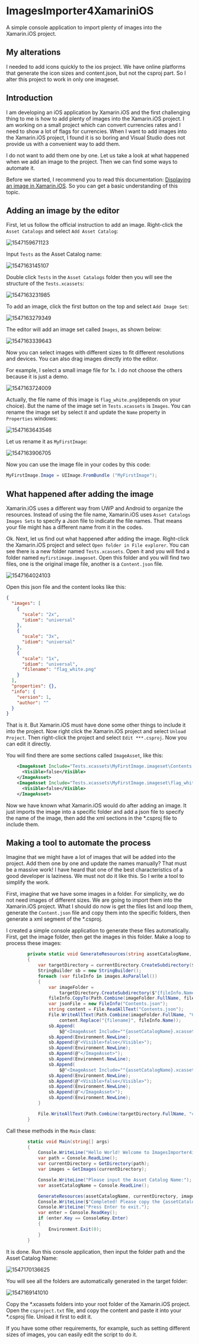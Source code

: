 # ImagesImporter4XamariniOS
A simple console application to import plenty of images into the Xamarin.iOS project.

## My alterations

I needed to add icons quickly to the ios project. We have online platforms that generate the icon sizes and content.json, but not the csproj part. So I alter this project to work in only one imageset.


## Introduction

I am developing an iOS application by Xamarin.iOS and the first challenging thing to me is how to add plenty of images into the Xamarin.iOS project. I am working on a small project which can convert currencies rates and I need to show a lot of flags for currencies. When I want to add images into the Xamarin.iOS project, I found it is so boring and Visual Studio does not provide us with a convenient way to add them.

I do not want to add them one by one. Let us take a look at what happened when we add an image to the project. Then we can find some ways to automate it.

Before we started, I recommend you to read this documentation: [Displaying an image in Xamarin.iOS](https://docs.microsoft.com/en-us/xamarin/ios/app-fundamentals/images-icons/displaying-an-image?tabs=windows). So you can get a basic understanding of this topic.

## Adding an image by the editor

First, let us follow the official instruction to add an image. Right-click the `Asset Catalogs` and select `Add Asset Catalog`:

![1547159671123](assets/1547159671123.png)

Input `Tests` as the Asset Catalog name:

![1547163145107](assets/1547163145107.png)

Double click `Tests` in the `Asset Catalogs` folder then you will see the structure of the `Tests.xcassets`:

![1547163231985](assets/1547163231985.png)

To add an image, click the first button on the top and select `Add Image Set`:

![1547163279349](assets/1547163279349.png)

The editor will add an image set called `Images`, as shown below:

![1547163339643](assets/1547163339643.png)

Now you can select images with different sizes to fit different resolutions and devices. You can also drag images directly into the editor.

For example, I select a small image file for 1x. I do not choose the others because it is just a demo.

![1547163724009](assets/1547163724009.png)

Actually, the file name of this image is `flag_white.png`(depends on your choice). But the name of the image set in `Tests.xcassets` is `Images`. You can rename the image set by select it and update the `Name` property in `Properties` windows:

![1547163643546](assets/1547163643546.png)

Let us rename it as `MyFirstImage`:

![1547163906705](assets/1547163906705.png)

Now you can use the image file in your codes by this code:

```c#
MyFirstImage.Image = UIImage.FromBundle ("MyFirstImage");
```

## What happened after adding the image

Xamarin.iOS uses a different way from UWP and Android to organize the resources. Instead of using the file name, Xamarin.iOS uses `Asset Catalogs Images Sets` to specify a Json file to indicate the file names. That means your file might has a different name from it in the codes.

Ok. Next, let us find out what happened after adding the image. Right-click the Xamarin.iOS project and select `Open folder in File explorer`. You can see there is a new folder named `Tests.xcassets`. Open it and you will find a folder named `myfirstimage.imageset`. Open this folder and you will find two files, one is the original image file, another is a `Content.json` file.

![1547164024103](assets/1547164024103.png)

Open this json file and the content looks like this:

```json
{
  "images": [
    {
      "scale": "2x",
      "idiom": "universal"
    },
    {
      "scale": "3x",
      "idiom": "universal"
    },
    {
      "scale": "1x",
      "idiom": "universal",
      "filename": "flag_white.png"
    }
  ],
  "properties": {},
  "info": {
    "version": 1,
    "author": ""
  }
}
```

That is it. But Xamarin.iOS must have done some other things to include it into the project. Now right click the Xamarin.iOS project and select `Unload Project`. Then right-click the project and select `Edit ***.csproj`. Now you can edit it directly.

You will find there are some sections called `ImageAsset`, like this:

```xml
    <ImageAsset Include="Tests.xcassets\MyFirstImage.imageset\Contents.json">
      <Visible>false</Visible>
    </ImageAsset>
    <ImageAsset Include="Tests.xcassets\MyFirstImage.imageset\flag_white.png">
      <Visible>false</Visible>
    </ImageAsset>
```

Now we have known what Xamarin.iOS would do after adding an image. It just imports the image into a specific folder and add a json file to specify the name of the image, then add the xml sections in the *.csproj file to include them.

## Making a tool to automate the process

Imagine that we might have a lot of images that will be added into the project. Add them one by one and update the names manually? That must be a massive work! I have heard that one of the best characteristics  of a good developer is laziness. We must not do it like this. So I write a tool to simplify the work.

First, imagine that we have some images in a folder. For simplicity, we do not need images of different sizes. We are going to import them into the Xamarin.iOS project. What I should do now is get the files list and loop them, generate the `Content.json` file and copy them into the specific folders, then generate a xml segment of the *.csproj.

I created a simple console application to generate these files automatically. First, get the image folder, then get the images in this folder. Make a loop to process these images:

```c#
        private static void GenerateResources(string assetCatalogName, DirectoryInfo currentDirectory, List<FileInfo> images)
        {
            var targetDirectory = currentDirectory.CreateSubdirectory($"{assetCatalogName}.xcassets");
            StringBuilder sb = new StringBuilder();
            foreach (var fileInfo in images.AsParallel())
            {
                var imageFolder =
                    targetDirectory.CreateSubdirectory($"{fileInfo.Name.Replace(fileInfo.Extension, "")}.imageset");
                fileInfo.CopyTo(Path.Combine(imageFolder.FullName, fileInfo.Name));
                var jsonFile = new FileInfo("Contents.json");
                string content = File.ReadAllText("Contents.json");
                File.WriteAllText(Path.Combine(imageFolder.FullName, "Contents.json"),
                    content.Replace("{filename}", fileInfo.Name));
                sb.Append(
                    $@"<ImageAsset Include=""{assetCatalogName}.xcassets\{fileInfo.Name.Replace(fileInfo.Extension, "")}.imageset\Contents.json"">");
                sb.Append(Environment.NewLine);
                sb.Append(@"<Visible>false</Visible>");
                sb.Append(Environment.NewLine);
                sb.Append(@"</ImageAsset>");
                sb.Append(Environment.NewLine);
                sb.Append(
                    $@"<ImageAsset Include=""{assetCatalogName}.xcassets\{fileInfo.Name.Replace(fileInfo.Extension, "")}.imageset\{fileInfo.Name}"">");
                sb.Append(Environment.NewLine);
                sb.Append(@"<Visible>false</Visible>");
                sb.Append(Environment.NewLine);
                sb.Append(@"</ImageAsset>");
                sb.Append(Environment.NewLine);
            }

            File.WriteAllText(Path.Combine(targetDirectory.FullName, "csproject.txt"), sb.ToString());
        }
```

Call these methods in the `Main` class:

```c#
        static void Main(string[] args)
        {
            Console.WriteLine("Hello World! Welcome to ImagesImporter4iOS. Please input the image folder path:");
            var path = Console.ReadLine();
            var currentDirectory = GetDirectory(path);
            var images = GetImages(currentDirectory);

            Console.WriteLine("Please input the Asset Catalog Name:");
            var assetCatalogName = Console.ReadLine();

            GenerateResources(assetCatalogName, currentDirectory, images);
            Console.WriteLine($"Completed! Please copy the {assetCatalogName}.xcassets folder into your root folder of your iOS project, and copy the content of the csproject.txt into your *.csproj file.");
            Console.WriteLine("Press Enter to exit.");
            var enter = Console.ReadKey();
            if (enter.Key == ConsoleKey.Enter)
            {
                Environment.Exit(0);   
            }
        }
```

It is done. Run this console application, then input the folder path and the Asset Catalog Name:

![1547170136625](assets/1547170136625.png)

You will see all the folders are automatically generated in the target folder:

![1547169141010](assets/1547169141010.png)

Copy the *.xcassets folders into your root folder of the Xamarin.iOS project. Open the `csproject.txt` file, and copy the content and paste it into your *.csproj file. Unload it first to edit it.

If you have some other requirements, for example, such as setting different sizes of images, you can easily edit the script to do it.
